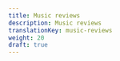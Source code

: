 ```yaml
---
title: Music reviews
description: Music reviews
translationKey: music-reviews
weight: 20
draft: true
---
```

